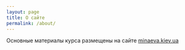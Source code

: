 ```yaml
---
layout: page
title: О сайте
permalink: /about/
---
```


Основные материалы курса размещены на сайте [minaeva.kiev.ua](http://minaeva.kiev.ua/)
